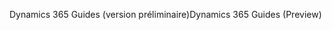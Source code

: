 <span data-ttu-id="ee976-101">Dynamics 365 Guides (version préliminaire)</span><span class="sxs-lookup"><span data-stu-id="ee976-101">Dynamics 365 Guides (Preview)</span></span>
